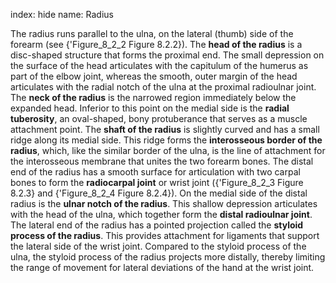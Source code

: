 index: hide
name: Radius

The radius runs parallel to the ulna, on the lateral (thumb) side of the forearm (see {'Figure_8_2_2 Figure 8.2.2}). The  **head of the radius** is a disc-shaped structure that forms the proximal end. The small depression on the surface of the head articulates with the capitulum of the humerus as part of the elbow joint, whereas the smooth, outer margin of the head articulates with the radial notch of the ulna at the proximal radioulnar joint. The  **neck of the radius** is the narrowed region immediately below the expanded head. Inferior to this point on the medial side is the  **radial tuberosity**, an oval-shaped, bony protuberance that serves as a muscle attachment point. The  **shaft of the radius** is slightly curved and has a small ridge along its medial side. This ridge forms the  **interosseous border of the radius**, which, like the similar border of the ulna, is the line of attachment for the interosseous membrane that unites the two forearm bones. The distal end of the radius has a smooth surface for articulation with two carpal bones to form the  **radiocarpal joint** or wrist joint ({'Figure_8_2_3 Figure 8.2.3} and {'Figure_8_2_4 Figure 8.2.4}). On the medial side of the distal radius is the  **ulnar notch of the radius**. This shallow depression articulates with the head of the ulna, which together form the  **distal radioulnar joint**. The lateral end of the radius has a pointed projection called the  **styloid process of the radius**. This provides attachment for ligaments that support the lateral side of the wrist joint. Compared to the styloid process of the ulna, the styloid process of the radius projects more distally, thereby limiting the range of movement for lateral deviations of the hand at the wrist joint.
